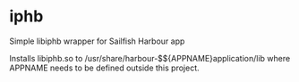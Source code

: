 # iphb
Simple libiphb wrapper for Sailfish Harbour app

Installs libiphb.so to /usr/share/harbour-$${APPNAME}application/lib where APPNAME needs to be defined outside this project.

